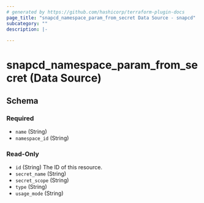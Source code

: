 ```yaml
---
# generated by https://github.com/hashicorp/terraform-plugin-docs
page_title: "snapcd_namespace_param_from_secret Data Source - snapcd"
subcategory: ""
description: |-
  
---
```


# snapcd_namespace_param_from_secret (Data Source)





<!-- schema generated by tfplugindocs -->
## Schema

### Required

- `name` (String)
- `namespace_id` (String)

### Read-Only

- `id` (String) The ID of this resource.
- `secret_name` (String)
- `secret_scope` (String)
- `type` (String)
- `usage_mode` (String)
